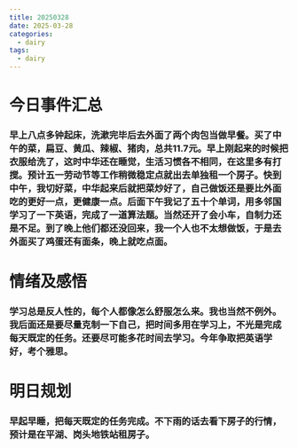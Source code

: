 ```yaml
---
title: 20250328
date: 2025-03-28
categories:
  - dairy
tags:
  - dairy
---
```


# 今日事件汇总
### 早上八点多钟起床，洗漱完毕后去外面了两个肉包当做早餐。买了中午的菜，扁豆、黄瓜、辣椒、猪肉，总共11.7元。早上刚起来的时候把衣服给洗了，这时中华还在睡觉，生活习惯各不相同，在这里多有打搅。预计五一劳动节等工作稍微稳定点就出去单独租一个房子。快到中午，我切好菜，中华起来后就把菜炒好了，自己做饭还是要比外面吃的更好一点，更健康一点。后面下午我记了五十个单词，用多邻国学习了一下英语，完成了一道算法题。当然还开了会小车，自制力还是不足。到了晚上他们都还没回来，我一个人也不太想做饭，于是去外面买了鸡蛋还有面条，晚上就吃点面。

# 情绪及感悟
### 学习总是反人性的，每个人都像怎么舒服怎么来。我也当然不例外。我后面还是要尽量克制一下自己，把时间多用在学习上，不光是完成每天既定的任务。还要尽可能多花时间去学习。今年争取把英语学好，考个雅思。

# 明日规划
### 早起早睡，把每天既定的任务完成。不下雨的话去看下房子的行情，预计是在平湖、岗头地铁站租房子。
